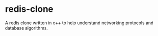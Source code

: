 # redis-clone
A redis clone written in c++ to help understand networking protocols and database algorithms.
